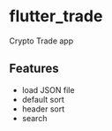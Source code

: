 # flutter_trade

Crypto Trade app 

## Features

- load JSON file
- default sort
- header sort
- search

